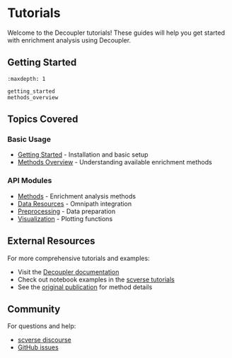 # Tutorials

Welcome to the Decoupler tutorials! These guides will help you get started with enrichment analysis using Decoupler.

## Getting Started

```{toctree}
:maxdepth: 1

getting_started
methods_overview
```

## Topics Covered

### Basic Usage
- [Getting Started](getting_started.md) - Installation and basic setup
- [Methods Overview](methods_overview.md) - Understanding available enrichment methods

### API Modules
- [Methods](../api/methods/mt.md) - Enrichment analysis methods
- [Data Resources](../api/data/op.md) - Omnipath integration
- [Preprocessing](../api/analysis/pp.md) - Data preparation
- [Visualization](../api/visualization/pl.md) - Plotting functions

## External Resources

For more comprehensive tutorials and examples:
- Visit the [Decoupler documentation](https://decoupler.readthedocs.io/)
- Check out notebook examples in the [scverse tutorials](https://scverse.org/learn)
- See the [original publication](https://doi.org/10.1093/bioadv/vbac016) for method details

## Community

For questions and help:
- [scverse discourse](https://discourse.scverse.org/)
- [GitHub issues](https://github.com/scverse/decoupler/issues)